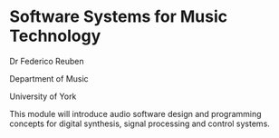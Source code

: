 # Software Systems for Music Technology

Dr Federico Reuben

Department of Music

University of York

This module will introduce audio software design and programming concepts for digital synthesis, signal processing and control systems.
